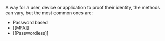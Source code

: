 A way for a user, device or application to proof their identity, the methods can vary, but the most common ones are:
* Password based
* [[MFA]]
* [[Passwordless]]
